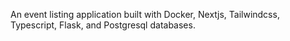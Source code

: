 An event listing application built with Docker, Nextjs, Tailwindcss, Typescript, Flask, and Postgresql databases.
